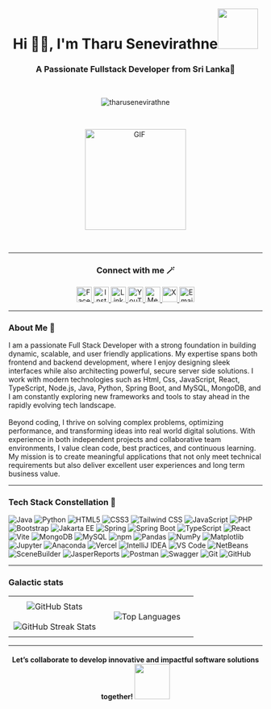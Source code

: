 <h1 align="center">Hi ✌🏻, I'm Tharu Senevirathne<img src="https://media.giphy.com/media/qjqUcgIyRjsl2/giphy.gif" width="80" /></h1>
<h3 align="center">A Passionate Fullstack Developer from Sri Lanka📍 </h3><br>

<p align="center"> <img src="https://komarev.com/ghpvc/?username=tharusenevirathne&label=Profile%20views&color=0e75b6&style=flat" alt="tharusenevirathne" /> </p><br>

<p align ="center"><img align="center" height="200rem" alt="GIF" src="https://media4.giphy.com/media/RbDKaczqWovIugyJmW/200w.webp?cid=ecf05e47yrznhyd4w1cnwbe3hlilpmls3c0mrsymhdzmzp5z&rid=200w.webp" /></p><br><hr>

<div align="center"> <h3> Connect with me 🪄 </h3>
  <p align="center">
    
  <a href="https://www.facebook.com/share/19fgkXMkgE/?mibextid=wwXIfr">
    <img src="https://img.shields.io/badge/-Facebook-1877F2?style=flat&logo=facebook&logoColor=white" alt="Facebook" height="30"/>
  </a>
  <a href="https://www.instagram.com/_tharu_senevirathne_?igsh=cHZzYTFxdmR6eGF0&utm_source=qr">
    <img src="https://img.shields.io/badge/-Instagram-E4405F?style=flat&logo=instagram&logoColor=white" alt="Instagram" height="30"/>
  </a>
  <a href="https://www.linkedin.com/in/tharu-senevirathna-8933b8343?utm_source=share&utm_campaign=share_via&utm_content=profile&utm_medium=ios_app">
    <img src="https://img.shields.io/badge/-LinkedIn-0077B5?style=flat&logo=linkedin&logoColor=white" 
       alt="LinkedIn" height="30"/>
  </a>
  <a href="https:https://youtube.com/@tharu_senavirathne?si=u0o35sqGijc4_t88" target="_blank" rel="noopener noreferrer">
  <img src="https://img.shields.io/badge/-YouTube-FF0000?style=flat&logo=youtube&logoColor=white" 
       alt="YouTube" height="30"/>
</a>
  <a href="https://medium.com/@tharusanduni33">
    <img src="https://img.shields.io/badge/-Medium-12100E?style=flat&logo=medium&logoColor=white" alt="Medium" height="30"/>
  <!-- Simple, accessible X (Twitter) badge/link -->
<a href="https://x.com/tharu_sanduni_?s=21" target="_blank"> 
  <img
    src="https://img.shields.io/badge/-X?style=flat&logo=x&logoColor=white"
    alt="X"
     height="30"
    />
</a>

  <a href="mailto:tharusanduni33@gmail.com">
    <img src="https://img.shields.io/badge/-Gmail-D14836?style=flat&logo=gmail&logoColor=white" alt="Email" height="30"/>
  </a>
</p>
</div> 
<hr>

<h3>About Me 🧠 </h3>

<p>I am a passionate Full Stack Developer with a strong foundation in building dynamic, scalable, and user friendly applications. My expertise spans both frontend and backend development, where I enjoy designing sleek interfaces while also architecting powerful, secure server side solutions. I work with modern technologies such as Html, Css, JavaScript, React, TypeScript, Node.js, Java, Python, Spring Boot, and MySQL, MongoDB, and I am constantly exploring new frameworks and tools to stay ahead in the rapidly evolving tech landscape. <br> <br>
               Beyond coding, I thrive on solving complex problems, optimizing performance, and transforming ideas into real world digital solutions. With experience in both independent projects and collaborative team environments, I value clean code, best practices, and continuous learning. My mission is to create meaningful applications that not only meet technical requirements but also deliver excellent user experiences and long term business value.</p> <hr>


<h3>Tech Stack Constellation 🤍</h3>

![Java](https://img.shields.io/badge/-Java-000000?style=flat&logo=openjdk)
![Python](https://img.shields.io/badge/-Python-000000?style=flat&logo=python)
![HTML5](https://img.shields.io/badge/-HTML5-000000?style=flat&logo=html5)
![CSS3](https://img.shields.io/badge/-CSS3-000000?style=flat&logo=css3)
![Tailwind CSS](https://img.shields.io/badge/-TailwindCSS-000000?style=flat&logo=tailwind-css)
![JavaScript](https://img.shields.io/badge/-JavaScript-000000?style=flat&logo=javascript)
![PHP](https://img.shields.io/badge/-PHP-000000?style=flat&logo=php)
![Bootstrap](https://img.shields.io/badge/-Bootstrap-000000?style=flat&logo=bootstrap)
![Jakarta EE](https://img.shields.io/badge/-JakartaEE-000000?style=flat&logo=jakartaee)
![Spring](https://img.shields.io/badge/-Spring-000000?style=flat&logo=spring)
![Spring Boot](https://img.shields.io/badge/-SpringBoot-000000?style=flat&logo=springboot)
![TypeScript](https://img.shields.io/badge/-TypeScript-000000?style=flat&logo=typescript)
![React](https://img.shields.io/badge/-React-000000?style=flat&logo=react)
![Vite](https://img.shields.io/badge/-Vite-000000?style=flat&logo=vite)
![MongoDB](https://img.shields.io/badge/-MongoDB-000000?style=flat&logo=mongodb)
![MySQL](https://img.shields.io/badge/-MySQL-000000?style=flat&logo=mysql)
![npm](https://img.shields.io/badge/-npm-000000?style=flat&logo=npm)
![Pandas](https://img.shields.io/badge/-Pandas-000000?style=flat&logo=pandas)
![NumPy](https://img.shields.io/badge/-NumPy-000000?style=flat&logo=numpy)
![Matplotlib](https://img.shields.io/badge/-Matplotlib-000000?style=flat&logo=python)
![Jupyter](https://img.shields.io/badge/-Jupyter-000000?style=flat&logo=jupyter)
![Anaconda](https://img.shields.io/badge/-Anaconda-000000?style=flat&logo=anaconda)
![Vercel](https://img.shields.io/badge/-Vercel-000000?style=flat&logo=vercel)
![IntelliJ IDEA](https://img.shields.io/badge/-IntelliJIDEA-000000?style=flat&logo=intellijidea)
![VS Code](https://img.shields.io/badge/-VSCode-000000?style=flat&logo=visualstudiocode)
![NetBeans](https://img.shields.io/badge/-NetBeans-000000?style=flat&logo=netbeans)
![SceneBuilder](https://img.shields.io/badge/-SceneBuilder-000000?style=flat&logo=java)
![JasperReports](https://img.shields.io/badge/-JasperReports-000000?style=flat&logo=jasperreports)
![Postman](https://img.shields.io/badge/-Postman-000000?style=flat&logo=postman)
![Swagger](https://img.shields.io/badge/-Swagger-000000?style=flat&logo=swagger)
![Git](https://img.shields.io/badge/-Git-000000?style=flat&logo=git)
![GitHub](https://img.shields.io/badge/-GitHub-000000?style=flat&logo=github)

<hr>

<h3>Galactic stats</h3>

<p align="center">
  <!-- Stats section -->
  <table align="center" style="border-collapse: collapse;">
    <tr>
      <!-- GitHub Stats -->
      <td width="50%" align="center" style="padding: 10px;">
        <img 
          align="center" 
          src="https://github-readme-stats.vercel.app/api?username=tharusenevirathne&theme=dark&show_icons=true&count_private=true&hide_border=true&bg_color=000000&icon_color=ffffff&text_color=ffffff" 
          alt="GitHub Stats"/>
        <br><br>
        <img 
          align="center" 
          src="https://github-readme-streak-stats.herokuapp.com/?user=tharusenevirathne&theme=dark&hide_border=true&background=000000&stroke=ffffff&ring=ffffff&fire=ff4500&currStreakLabel=ffffff" 
          alt="GitHub Streak Stats"/>
      </td>
      <!-- Top Languages -->
      <td width="50%" align="center" style="padding: 10px;">
        <img 
          align="center" 
          src="https://github-readme-stats.vercel.app/api/top-langs/?username=tharusenevirathne&theme=dark&hide_border=true&bg_color=000000&text_color=ffffff&layout=compact&langs_count=10" 
          alt="Top Languages"/>
      </td>
    </tr>
  </table>
</p>

<hr>
<h4 text="bold" align="center">Let’s collaborate to develop innovative and impactful software solutions together! <img src="https://c.tenor.com/SOVMSXmWB1kAAAAi/tony-star-jumping.gif" width="70"></h4>

<br><br><br>



<!--- stats (end) -->




